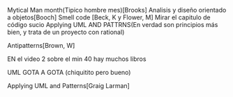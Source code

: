 Mytical Man month(Tipico hombre mes)\[Brooks\]
Analisis y diseño orientado a objetos\[Booch\]
Smell code \[Beck, K y Flower, M\] Mirar el capitulo de código sucio
Applying UML AND PATTRNS(En verdad son principios más bien, y trata de un proyecto con rational)

Antipatterns\[Brown, W\]


EN el video 2 sobre el min 40 hay muchos libros


UML GOTA A GOTA (chiquitito pero bueno)


Applying UML and Patterns\[Graig Larman\]